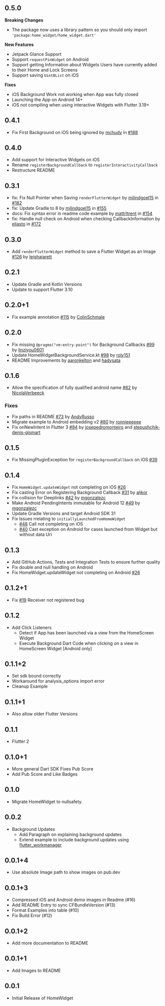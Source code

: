 ## 0.5.0
**Breaking Changes**
* The package now uses a library pattern so you should only import `'package:home_widget/home_widget.dart'`

**New Features**
* Jetpack Glance Support
* Support `requestPinWidget` on Android
* Support getting Information about Widgets Users have currently added to their Home and Lock Screens
* Support saving `Uint8List` on iOS

**Fixes**
* iOS Background Work not working when App was fully closed
* Launching the App on Android 14+
* iOS not compiling when using interactive Widgets with Flutter 3.19+

## 0.4.1
* Fix First Background on iOS being ignored by [mchudy](https://github.com/mchudy) in [#188](https://github.com/ABausG/home_widget/pull/188)

## 0.4.0
* Add support for Interactive Widgets on iOS
* Rename `registerBackgroundCallback` to `registerInteractivityCallback`
* Restructure README

## 0.3.1
* fix: Fix Null Pointer when Saving `renderFlutterWidget` by [milindgoel15](https://github.com/milindgoel15) in [#182](https://github.com/ABausG/home_widget/pull/182)
* fix: Update Gradle to 8 by [milindgoel15](https://github.com/milindgoel15) in [#155](https://github.com/ABausG/home_widget/pull/155)
* docs: Fix syntax error in readme code example by [mattrltrent](https://github.com/mattrltrent) in [#154](https://github.com/ABausG/home_widget/pull/154)
* fix: Handle null check on Android when checking CallbackInformation by [eliasto](https://github.com/eliasto) in [#172](https://github.com/ABausG/home_widget/pull/172)

## 0.3.0
* Add `renderFlutterWidget` method to save a Flutter Widget as an Image [#126](https://github.com/ABausG/home_widget/pull/126) by [leighajarett](https://github.com/leighajarett)

## 0.2.1
* Update Gradle and Kotlin Versions
* Update to support Flutter 3.10

## 0.2.0+1
* Fix example annotation [#115](https://github.com/ABausG/home_widget/pull/115) by [ColinSchmale](https://github.com/ColinSchmale)

## 0.2.0
* Fix missing `@pragma("vm:entry-point")` for Background Callbacks [#99](https://github.com/ABausG/home_widget/pull/99) by [linziyou0601](https://github.com/linziyou0601)
* Update HomeWidgetBackgroundService.kt [#98](https://github.com/ABausG/home_widget/pull/98) by [roly151](https://github.com/roly151)
* README Improvements by [aaronkelton](https://github.com/aaronkelton) and [hadysata](https://github.com/hadysata)

## 0.1.6

* Allow the specification of fully qualified android name [#62](https://github.com/ABausG/home_widget/pull/62) by [NicolaVerbeeck](https://github.com/NicolaVerbeeck)

### Fixes
* Fix paths in README [#73](https://github.com/ABausG/home_widget/pull/73) by [AndyRusso](https://github.com/AndyRusso)
* Migrate example to Android embedding v2 [#80](https://github.com/ABausG/home_widget/pull/80) by [ronnieeeeee](https://github.com/ronnieeeeee)
* Fix onNewIntent in Flutter 3 [#84](https://github.com/ABausG/home_widget/pull/84) by [josepedromonteiro](https://github.com/josepedromonteiro) and [
stepushchik-denis-gismart](https://github.com/stepushchik-denis-gismart)

## 0.1.5

* Fix MissingPluginException for `registerBackgroundCallback` on iOS [#39](https://github.com/ABausG/home_widget/issues/39)

## 0.1.4

* Fix `HomeWidget.updateWidget` not completing on iOS [#26](https://github.com/ABausG/home_widget/issues/26)
* Fix casting Error on Registering Background Callback [#31](https://github.com/ABausG/home_widget/pull/31) by [aljkor](https://github.com/aljkor)
* Fix collision for Deeplinks [#42](https://github.com/ABausG/home_widget/pull/42) by [mgonzalezc](https://github.com/mgonzalezc)
* Make Android PendingIntents immutable for Android 12 [#49](https://github.com/ABausG/home_widget/pull/49) by [mgonzalezc](https://github.com/mgonzalezc)
* Update Gradle Versions and target Android SDK 31
* Fix Issues rrelating to `initiallyLaunchedFromHomeWidget`
  * [#48](https://github.com/ABausG/home_widget/issues/48) Call not completing on iOS
  * [#40](https://github.com/ABausG/home_widget/issues/40) Cast exception on Android for cases launched from Widget but without data Uri

## 0.1.3

* Add GitHub Actions, Tests and Integration Tests to ensure further quality
* Fix double and null handling on Android
* Fix HomeWidget.updateWidget not completing on Android [#26](https://github.com/ABausG/home_widget/issues/26)

## 0.1.2+1

* Fix [#19](https://github.com/ABausG/home_widget/issues/19) Receiver not registered bug

## 0.1.2

* Add Click Listeners
  * Detect if App has been launched via a view from the HomeScreen Widget
  * Execute Background Dart Code when clicking on a view in HomeScreen Widget [Android only]

## 0.1.1+2

* Set sdk bound correctly
* Workaround for analysis_options import error
* Cleanup Example

## 0.1.1+1

* Also allow older Flutter Versions

## 0.1.1

* Flutter 2

## 0.1.0+1

* More general Dart SDK Fixes Pub Score
* Add Pub Score and Like Badges

## 0.1.0

* Migrate HomeWidget to nullsafety.

## 0.0.2

* Background Updates
  * Add Paragraph on explaining background updates
  * Extend example to include background updates using [flutter_workmanager](https://pub.dev/packages/workmanager)

## 0.0.1+4

* Use absolute Image path to show images on pub.dev

## 0.0.1+3

* Compressed iOS and Android demo images in Readme (#16)
* Add README Entry to sync CFBundleVersion (#13)
* Format Examples into table (#10)
* Fix Build Error (#12)

## 0.0.1+2

* Add more documentation to README

## 0.0.1+1

* Add Images to README

## 0.0.1

* Initial Release of HomeWidget
